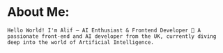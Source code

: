#  About Me:
`Hello World! I'm Alif – AI Enthusiast & Frontend Developer 🚀
A passionate front-end and AI developer from the UK, currently diving deep into the world of Artificial Intelligence.`

